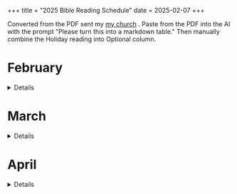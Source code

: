 +++
title = "2025 Bible Reading Schedule"
date = 2025-02-07
+++

Converted from the PDF sent my [my church](https://www.getgreaterlife.org/) . Paste from the PDF into the AI with the prompt "Please turn this into a markdown table." Then manually combine the Holiday reading into Optional column.

# February

<details>

| Date       | Old Testament  | New Testament | Optional for Study & Reference                                                                 |
|------------|----------------|---------------|-------------------------------------------------------------------------------------------------|
| Mon 2/3    | Genesis 1-3    | Matthew 1     | Psalm 104; Colossians 1:15-17                                                                   |
| Tues 2/4   | Genesis 4-6    | Matthew 2     | Hebrews 11:7                                                                                    |
| Wed 2/5    | Genesis 7-9    | Matthew 3     | Luke 17:26-27; Matthew 24:36-42; 1 Peter 3:18-21                                                |
| Thurs 2/6  | Genesis 10-12  | Matthew 4     |                                                                                                 |
| Fri 2/7    | Genesis 13-16  |               | Acts 3:25; 7:8-9; Galatians 3:15-18                                                             |
| Sat 2/8    | Genesis 17-19  | Matthew 5     | Jeremiah 23:14; Mark 6:11; 2 Peter 2; Jude 6-13; Luke 17:28-33                                  |
| Sun 2/9    | Genesis 20-22  | Matthew 6     | Hebrews 11:8-19; Romans 4; James 2:18-24                                                        |
| Mon 2/10   | Genesis 23-26  |               | Hebrews 12:14-17                                                                                |
| Tues 2/11  | Genesis 27-29  | Matthew 7     |                                                                                                 |
| Wed 2/12   | Genesis 30-33  |               |                                                                                                 |
| Thurs 2/13 | Genesis 34-36  | Matthew 8     |                                                                                                 |
| Fri 2/14   | Genesis 37-39  | Matthew 9     |                                                                                                 |
| Sat 2/15   | Genesis 40-43  |               |                                                                                                 |
| Sun 2/16   | Catch-up/ Reflection/ Free Study | |                                                                                                 |
| Mon 2/17   | Genesis 44-46  | Matthew 10    |                                                                                                 |
| Tues 2/18  | Genesis 47-50  |               | Psalms 105:16-22; Acts 7:9-16; Hebrews 7:14; Hebrews 11:20-22                                    |
| Wed 2/19   | Exodus 1-3     | Matthew 11    | Acts 7:18-34                                                                                    |
| Thurs 2/20 | Exodus 4-7     |               |                                                                                                 |
| Fri 2/21   | Exodus 8-10    | Matthew 12    | 2 Timothy 3:5-9; Romans 9:17                                                                    |
| Sat 2/22   | Exodus 11-13   | Matthew 13    |                                                                                                 |
| Sun 2/23   | Exodus 14-16   | Matthew 14    | Psalm 105:26-45; John 6:30-35; Hebrews 11:24-29; Revelation 15:3-4                               |
| Mon 2/24   | Exodus 17-20   |               | Psalm 95:8-11; Hebrews 3:7-11, 15, 17-19; 1 Corinthians 10:1-11; Hebrews 12:18-29                |
| Tues 2/25  | Exodus 21-23   | Matthew 15    |                                                                                                 |
| Wed 2/26   | Exodus 24-26   | Matthew 16    | Hebrews 8:3-6; Hebrews 9                                                                        |
| Thurs 2/27 | Exodus 27-29   | Matthew 17    |                                                                                                 |
| Fri 2/28   | Exodus 30-32   | Matthew 18    | Acts 7:36-41; Revelation 13:8; 17:8; 20:15                                                      |

</details>

# March

<details>

| Date      | Old Testament         | New Testament | Optional for Study & Reference                |
|-----------|------------------------|---------------|-----------------------------------------------|
| Sat 3/1   | Exodus 33-35           | Matthew 19    | Romans 9:15; 2 Corinthians 3:7-18             |
| Sun 3/2   | Catch-up/ Reflection/ Free Study       |               |                                               |
| Mon 3/3   | Exodus 36-39           |               |                                               |
| Tues 3/4  | Exodus 40, Leviticus 1-3|               |                                               |
| Wed 3/5   | Leviticus 4-6          | Matthew 20    |                                               |
| Thurs 3/6 | Leviticus 7-9          | Matthew 21    |                                               |
| Fri 3/7   | Leviticus 10-12        | Matthew 22    | 1 Peter 1:16; Luke 2:24                       |
| Sat 3/8   | Leviticus 13-15        | Matthew 23    |                                               |
| Sun 3/9   | Leviticus 16-18        | Matthew 24    | Romans 10:5; Galatians 3:12                   |
| Mon 3/10  | Leviticus 19-21        | Matthew 25    | Matthew 5:43; 22:39; Romans 13:9; James 2:8   |
| Tues 3/11 | Leviticus 22-24        | Matthew 26    | Matthew 5:38-42                               |
| Wed 3/12  | Leviticus 25-27        | Matthew 27    | 2 Corinthians 6:16; Hebrews 8:10-12           |
| Thurs 3/13| Numbers 1-3            | Matthew 28    | Purim reading: Esther 4:14; 9:20-32 |
| Fri 3/14  | Numbers 4-6            | Mark 1        |                                               |
| Sat 3/15  | Numbers 7-9            | Mark 2        |                                               |
| Sun 3/16  | Catch-up/ Reflection/ Free Study       |               |                                               |
| Mon 3/17  | Numbers 10-12          | Mark 3        | Hebrews 3:1-19                                |
| Tues 3/18 | Numbers 13-15          | Mark 4        |                                               |
| Wed 3/19  | Numbers 16-18          | Mark 5        | 2 Timothy 2:19                                |
| Thurs 3/20| Numbers 19-21          | Mark 6        | John 3:14-17                                  |
| Fri 3/21  | Numbers 22-24          | Mark 7        |                                               |
| Sat 3/22  | Numbers 25-27          | Mark 8        | Matthew 9:35-38                               |
| Sun 3/23  | Numbers 28-30          | Mark 9        | Matthew 5:33-37                               |
| Mon 3/24  | Numbers 31-33          | Mark 10       |                                               |
| Tues 3/25 | Numbers 34-36          | Mark 11       |                                               |
| Wed 3/26  | Deuteronomy 1-4        |               |                                               |
| Thurs 3/27| Deuteronomy 5-8        |               | Mark 7:10; Mark 12:28-34; Romans 13:9         |
| Fri 3/28  | Deuteronomy 9-11       | Mark 12       |                                               |
| Sat 3/29  | Deuteronomy 12-15      |               |                                               |
| Sun 3/30  | Catch-up/ Reflection/ Free Study       |               |                                               |
| Mon 3/31  | Deuteronomy 16-18      | Mark 13       | Acts 3:22                                     |

</details>

# April

<details>

| Date      | Old Testament         | New Testament | Optional for Study & Reference                |
|-----------|------------------------|---------------|-----------------------------------------------|
| Tues 4/1  | Deuteronomy 19-22      |               | Matthew 18:16; 2 Corinthians 13:1; 1 Timothy 5:19 |
| Wed 4/2   | Deuteronomy 23-26      |               | 1 Corinthians 9:8-14                          |
| Thurs 4/3 | Deuteronomy 27-28      | Mark 14       |                                               |
| Fri 4/4   | Deuteronomy 29-30      | Mark 15       | Hebrews 12:12-15; Romans 10:4-8               |
| Sat 4/5   | Deuteronomy 31-34      |               | Matthew 17:1-8; Hebrews 13:5                  |
| Sun 4/6   | Joshua 1-3             | Mark 16       |                                               |
| Mon 4/7   | Joshua 4-7             |               |                                               |
| Tues 4/8  | Joshua 8-10            | Luke 1        |                                               |
| Wed 4/9   | Joshua 11-14           |               |                                               |
| Thurs 4/10| Joshua 15-18           |               |                                               |
| Fri 4/11  | Joshua 19-22           |               | Matthew 22:37; Mark 12:28-31                  |
| Sat 4/12  | Joshua 23-24           | Luke 2        | Passover reading: Exodus 12:2-11, 25-27; Deut 16:1-8; Luke 22:7-13; 1 Corinthians 5:6-8; |
| Sun 4/13  | Catch-up/ Reflection/ Free Study       |               | Palm Sunday reading: Zechariah 9:9; Psalm 118:25-26; Matthew 21:1-11; Mark 11:1-10; Luke 19:28-40; John 12:12-19 |
| Mon 4/14  | Judges 1-4             |               |                                               |
| Tues 4/15 | Judges 5-7             | Luke 3        | Tax Day reading: Matthew 22:16-22; Romans 13:6-7; |
| Wed 4/16  | Judges 8-11            |               |                                               |
| Thurs 4/17| Judges 12-14           | Luke 4        |                                               |
| Fri 4/18  | Judges 15-17           | Luke 5        | Good Friday reading: Zechariah 9:9; Psalm 118:25-26; Matthew 21:1-11; Mark 11:1-10; Luke 19:28-40; John 12:12-19 |
| Sat 4/19  | Judges 18-21           |               |                                               |
| Sun 4/20  | Ruth 1-4               |               | Resurrection Sunday reading: Matthew 28:1-20; Mark 16:1-20; Luke 24:1-53; John 20:1-25 |
| Mon 4/21  | 1 Samuel 1-4           |               |                                               |
| Tues 4/22 | 1 Samuel 5-7           | Luke 6        |                                               |
| Wed 4/23  | 1 Samuel 8-11          |               |                                               |
| Thurs 4/24| 1 Samuel 12-14         | Luke 7        | Acts 13:22                                    |
| Fri 4/25  | 1 Samuel 15-17         |               |                                               |
| Sat 4/26  | 1 Samuel 18-21         |               |                                               |
| Sun 4/27  | Catch-up/ Reflection/ Free Study       |               |                                               |
| Mon 4/28  | 1 Samuel 22-25         |               |                                               |
| Tues 4/29 | 1 Samuel 26-28         | Luke 8        |                                               |
| Wed 4/30  | 1 Samuel 29-31         | Luke 9        |                                               |

</details>
